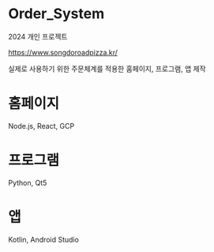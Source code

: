 # Order_System
2024 개인 프로젝트

https://www.songdoroadpizza.kr/

실제로 사용하기 위한 주문체계를 적용한 홈페이지, 프로그램, 앱 제작

# 홈페이지
Node.js, React, GCP

# 프로그램
Python, Qt5

# 앱
Kotlin, Android Studio
